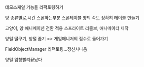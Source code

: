 데모스케일 기능들 리팩토링하기

양 종류별로,시간 스폰하는부분 스폰테이블
양의 속도 정확히 테이블 만들기

고양이, 양 애니메이션 전환 적용
스프라이트 리졸브, 애니메이터 제작

양털 떨구기, 양털 줍기 => 게임매니저의 점수로 들어가기

FieldObjectManager 리팩토링...정신사나움

양털 엄청빨리끝났다